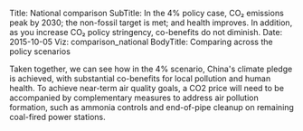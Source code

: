 ﻿Title: National comparison
SubTitle: In the 4% policy case, CO₂ emissions peak by 2030; the non-fossil target is met; and health improves. In addition, as you increase CO₂ policy stringency, co-benefits do not diminish.
Date: 2015-10-05
Viz: comparison_national
BodyTitle: Comparing across the policy scenarios

Taken together, we can see how in the 4% scenario, China's climate pledge is
achieved, with substantial co-benefits for local pollution and human health.
To achieve near-term air quality goals, a CO2 price will need to be accompanied 
by complementary measures to address air pollution formation, such as ammonia 
controls and end-of-pipe cleanup on remaining coal-fired power stations.


